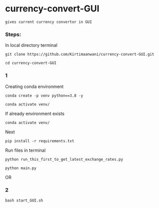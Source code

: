 # currency-convert-GUI
```
gives current currency convertor in GUI
```

### Steps:
In local directory terminal
```
git clone https://github.com/Kirtimaanwani/currency-convert-GUI.git
```
```
cd currency-convert-GUI
```


### 1
Creating conda environment
```
conda create -p venv python==3.8 -y
```
```
conda activate venv/
```
If already environment exists
```
conda activate venv/
```
Next
```
pip install -r requirements.txt
```

Run files in terminal
```
python run_this_first_to_get_latest_exchange_rates.py
```
```
python main.py
```

OR

### 2
```
bash start_GUI.sh
```


